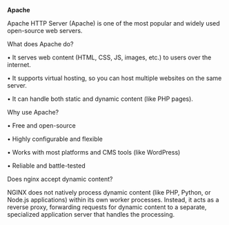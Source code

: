 **Apache**

Apache HTTP Server (Apache) is one of the most popular and widely used open-source web servers.

What does Apache do?

•	It serves web content (HTML, CSS, JS, images, etc.) to users over the internet.

•	It supports virtual hosting, so you can host multiple websites on the same server.

•	It can handle both static and dynamic content (like PHP pages).

Why use Apache?

•	Free and open-source

•	Highly configurable and flexible

•	Works with most platforms and CMS tools (like WordPress)

•	Reliable and battle-tested

Does nginx accept dynamic content?

NGINX does not natively process dynamic content (like PHP, Python, or Node.js applications) within its own worker processes. Instead, it acts as a reverse proxy, forwarding requests for dynamic content to a separate, specialized application server that handles the processing.
